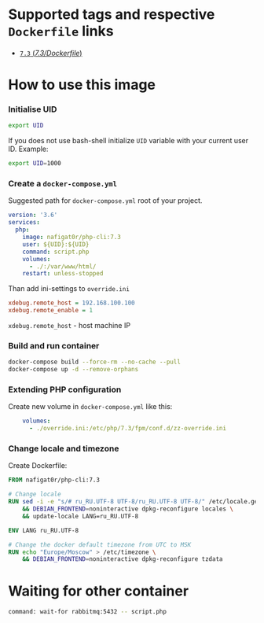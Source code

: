 # Supported tags and respective `Dockerfile` links
-	[`7.3` (*7.3/Dockerfile*)](https://github.com/nafigator/docker-library/blob/master/php-fpm/7.3/Dockerfile)

# How to use this image
### Initialise UID
```bash
export UID
```
If you does not use bash-shell initialize `UID` variable with your current user ID. Example:
```bash
export UID=1000
```

### Create a `docker-compose.yml`

Suggested path for `docker-compose.yml` root of your project.
```yaml
version: '3.6'
services:
  php:
    image: nafigat0r/php-cli:7.3
    user: ${UID}:${UID}
    command: script.php
    volumes:
      - ./:/var/www/html/
    restart: unless-stopped
```

Than add ini-settings to `override.ini`
```ini
xdebug.remote_host = 192.168.100.100
xdebug.remote_enable = 1
```
`xdebug.remote_host` - host machine IP

### Build and run container
```bash
docker-compose build --force-rm --no-cache --pull
docker-compose up -d --remove-orphans
```
### Extending PHP configuration

Create new volume in `docker-compose.yml` like this:
```yaml
    volumes:
      - ./override.ini:/etc/php/7.3/fpm/conf.d/zz-override.ini
```

### Change locale and timezone

Create Dockerfile:
```dockerfile
FROM nafigat0r/php-cli:7.3

# Change locale
RUN sed -i -e "s/# ru_RU.UTF-8 UTF-8/ru_RU.UTF-8 UTF-8/" /etc/locale.gen \
    && DEBIAN_FRONTEND=noninteractive dpkg-reconfigure locales \
    && update-locale LANG=ru_RU.UTF-8

ENV LANG ru_RU.UTF-8

# Change the docker default timezone from UTC to MSK
RUN echo "Europe/Moscow" > /etc/timezone \
    && DEBIAN_FRONTEND=noninteractive dpkg-reconfigure tzdata
```

# Waiting for other container

```bash
command: wait-for rabbitmq:5432 -- script.php
```
